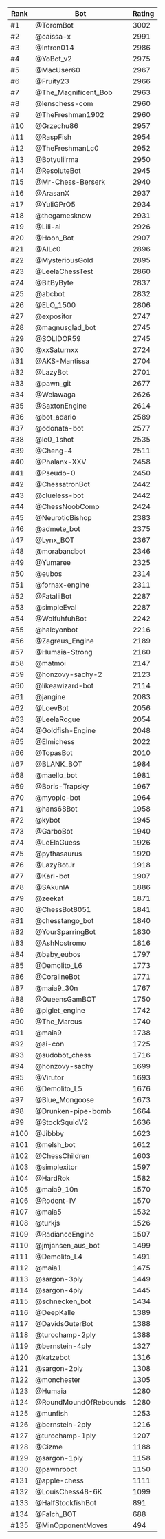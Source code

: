 Rank|Bot|Rating
---|---|---
#1|@ToromBot|3002
#2|@caissa-x|2991
#3|@Intron014|2986
#4|@YoBot_v2|2975
#5|@MacUser60|2967
#6|@Fruity23|2966
#7|@The_Magnificent_Bob|2963
#8|@lenschess-com|2960
#9|@TheFreshman1902|2960
#10|@Grzechu86|2957
#11|@RaspFish|2954
#12|@TheFreshmanLc0|2952
#13|@Botyuliirma|2950
#14|@ResoluteBot|2945
#15|@Mr-Chess-Berserk|2940
#16|@ArasanX|2937
#17|@YuliGPrO5|2934
#18|@thegamesknow|2931
#19|@Lili-ai|2926
#20|@Hoon_Bot|2907
#21|@AILc0|2896
#22|@MysteriousGold|2895
#23|@LeelaChessTest|2860
#24|@BitByByte|2837
#25|@abcbot|2832
#26|@ELO_1500|2806
#27|@expositor|2747
#28|@magnusglad_bot|2745
#29|@SOLIDOR59|2745
#30|@xxSaturnxx|2724
#31|@AKS-Mantissa|2704
#32|@LazyBot|2701
#33|@pawn_git|2677
#34|@Weiawaga|2626
#35|@SaxtonEngine|2614
#36|@bot_adario|2589
#37|@odonata-bot|2577
#38|@lc0_1shot|2535
#39|@Cheng-4|2511
#40|@Phalanx-XXV|2458
#41|@Pseudo-0|2450
#42|@ChessatronBot|2442
#43|@clueless-bot|2442
#44|@ChessNoobComp|2424
#45|@NeuroticBishop|2383
#46|@admete_bot|2375
#47|@Lynx_BOT|2367
#48|@morabandbot|2346
#49|@Yumaree|2325
#50|@eubos|2314
#51|@fornax-engine|2311
#52|@FataliiBot|2287
#53|@simpleEval|2287
#54|@WolfuhfuhBot|2242
#55|@halcyonbot|2216
#56|@Zagreus_Engine|2189
#57|@Humaia-Strong|2160
#58|@matmoi|2147
#59|@honzovy-sachy-2|2123
#60|@likeawizard-bot|2114
#61|@jangine|2083
#62|@LoevBot|2056
#63|@LeelaRogue|2054
#64|@Goldfish-Engine|2048
#65|@Elmichess|2022
#66|@TopasBot|2010
#67|@BLANK_BOT|1984
#68|@maello_bot|1981
#69|@Boris-Trapsky|1967
#70|@myopic-bot|1964
#71|@hans68Bot|1958
#72|@kybot|1945
#73|@GarboBot|1940
#74|@LeElaGuess|1926
#75|@pythasaurus|1920
#76|@LazyBotJr|1918
#77|@Karl-bot|1907
#78|@SAkunIA|1886
#79|@zeekat|1871
#80|@ChessBot8051|1841
#81|@chesstango_bot|1840
#82|@YourSparringBot|1830
#83|@AshNostromo|1816
#84|@baby_eubos|1797
#85|@Demolito_L6|1773
#86|@CoralineBot|1771
#87|@maia9_30n|1767
#88|@QueensGamBOT|1750
#89|@piglet_engine|1742
#90|@The_Marcus|1740
#91|@maia9|1738
#92|@ai-con|1725
#93|@sudobot_chess|1716
#94|@honzovy-sachy|1699
#95|@Virutor|1693
#96|@Demolito_L5|1676
#97|@Blue_Mongoose|1673
#98|@Drunken-pipe-bomb|1664
#99|@StockSquidV2|1636
#100|@Jibbby|1623
#101|@melsh_bot|1612
#102|@ChessChildren|1603
#103|@simplexitor|1597
#104|@HardRok|1582
#105|@maia9_10n|1570
#106|@Rodent-IV|1570
#107|@maia5|1532
#108|@turkjs|1526
#109|@RadianceEngine|1507
#110|@jmjansen_aus_bot|1499
#111|@Demolito_L4|1491
#112|@maia1|1475
#113|@sargon-3ply|1449
#114|@sargon-4ply|1445
#115|@schnecken_bot|1434
#116|@DeepKalle|1389
#117|@DavidsGuterBot|1388
#118|@turochamp-2ply|1388
#119|@bernstein-4ply|1327
#120|@katzebot|1316
#121|@sargon-2ply|1308
#122|@monchester|1305
#123|@Humaia|1280
#124|@RoundMoundOfRebounds|1280
#125|@munfish|1253
#126|@bernstein-2ply|1216
#127|@turochamp-1ply|1207
#128|@Cizme|1188
#129|@sargon-1ply|1158
#130|@pawnrobot|1150
#131|@apple-chess|1111
#132|@LouisChess48-6K|1099
#133|@HalfStockfishBot|891
#134|@Falch_BOT|688
#135|@MinOpponentMoves|494
